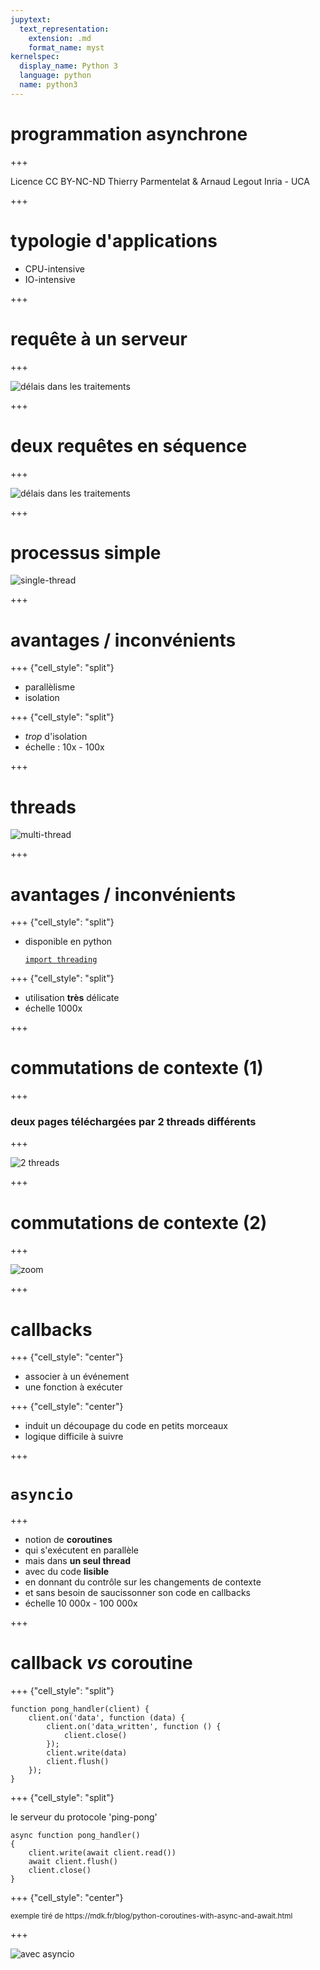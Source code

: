 ```yaml
---
jupytext:
  text_representation:
    extension: .md
    format_name: myst
kernelspec:
  display_name: Python 3
  language: python
  name: python3
---
```


# programmation asynchrone

+++

<div class="licence">
<span>Licence CC BY-NC-ND</span>
<span>Thierry Parmentelat &amp; Arnaud Legout</span>
<span>Inria - UCA</span>
</div>

+++

# typologie d'applications

* CPU-intensive
* IO-intensive

+++

# requête à un serveur

+++

![délais dans les traitements](w8-s1-av-fig1.png)

+++

# deux requêtes en séquence

+++

![délais dans les traitements](w8-s1-av-fig2.png)

+++

# processus simple

![single-thread](w8-s1-av-fig3.png)

+++

# avantages / inconvénients

+++ {"cell_style": "split"}

* parallèlisme
* isolation

+++ {"cell_style": "split"}

* *trop* d'isolation
* échelle : 10x - 100x

+++

# threads

![multi-thread](w8-s1-av-fig4.png)

+++

# avantages / inconvénients

+++ {"cell_style": "split"}

* disponible en python 

  [`import threading`](https://docs.python.org/3/library/threading.html#module-threading)

+++ {"cell_style": "split"}

* utilisation **très** délicate
* échelle 1000x

+++

# commutations de contexte (1)

+++

### deux pages téléchargées par 2 threads différents

+++

![2 threads](w8-s1-av-fig5.png)

+++

# commutations de contexte (2)

+++

![zoom](w8-s1-av-fig6.png)

+++

# callbacks

+++ {"cell_style": "center"}

* associer à un événement
* une fonction à exécuter

+++ {"cell_style": "center"}

* induit un découpage du code en petits morceaux
* logique difficile à suivre

+++

# `asyncio`

+++

* notion de **coroutines**
* qui s'exécutent en parallèle
* mais dans **un seul thread**
* avec du code **lisible**
* en donnant du contrôle sur les changements de contexte
* et sans besoin de saucissonner son code en callbacks
* échelle 10 000x - 100 000x

+++

# callback *vs* coroutine

+++ {"cell_style": "split"}

```
function pong_handler(client) {
    client.on('data', function (data) {
        client.on('data_written', function () {
            client.close()
        });
        client.write(data)
        client.flush()
    });
}
```

+++ {"cell_style": "split"}

le serveur du protocole 'ping-pong'
```
async function pong_handler()
{
    client.write(await client.read())
    await client.flush()
    client.close()
}
```

+++ {"cell_style": "center"}

<span style="font-size:smaller;">
exemple tiré de https://mdk.fr/blog/python-coroutines-with-async-and-await.html
</span>

+++

![avec asyncio](w8-s1-av-fig7.png)
